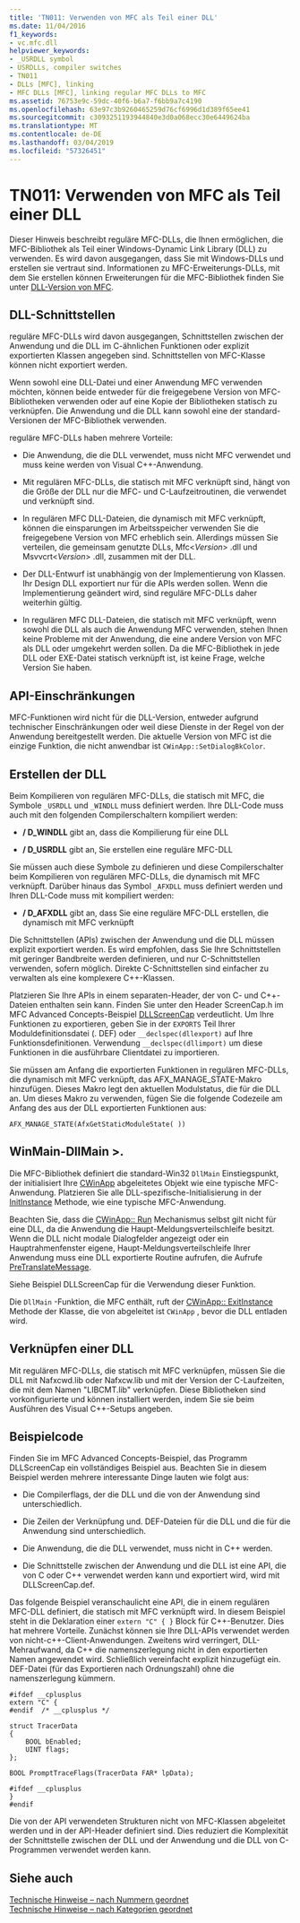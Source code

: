 ```yaml
---
title: 'TN011: Verwenden von MFC als Teil einer DLL'
ms.date: 11/04/2016
f1_keywords:
- vc.mfc.dll
helpviewer_keywords:
- _USRDLL symbol
- USRDLLs, compiler switches
- TN011
- DLLs [MFC], linking
- MFC DLLs [MFC], linking regular MFC DLLs to MFC
ms.assetid: 76753e9c-59dc-40f6-b6a7-f6bb9a7c4190
ms.openlocfilehash: 63e97c3b9260465259d76cf6996d1d389f65ee41
ms.sourcegitcommit: c3093251193944840e3d0a068ecc30e6449624ba
ms.translationtype: MT
ms.contentlocale: de-DE
ms.lasthandoff: 03/04/2019
ms.locfileid: "57326451"
---
```

# <a name="tn011-using-mfc-as-part-of-a-dll"></a>TN011: Verwenden von MFC als Teil einer DLL

Dieser Hinweis beschreibt reguläre MFC-DLLs, die Ihnen ermöglichen, die MFC-Bibliothek als Teil einer Windows-Dynamic Link Library (DLL) zu verwenden. Es wird davon ausgegangen, dass Sie mit Windows-DLLs und erstellen sie vertraut sind. Informationen zu MFC-Erweiterungs-DLLs, mit dem Sie erstellen können Erweiterungen für die MFC-Bibliothek finden Sie unter [DLL-Version von MFC](../mfc/tn033-dll-version-of-mfc.md).

## <a name="dll-interfaces"></a>DLL-Schnittstellen

reguläre MFC-DLLs wird davon ausgegangen, Schnittstellen zwischen der Anwendung und die DLL im C-ähnlichen Funktionen oder explizit exportierten Klassen angegeben sind. Schnittstellen von MFC-Klasse können nicht exportiert werden.

Wenn sowohl eine DLL-Datei und einer Anwendung MFC verwenden möchten, können beide entweder für die freigegebene Version von MFC-Bibliotheken verwenden oder auf eine Kopie der Bibliotheken statisch zu verknüpfen. Die Anwendung und die DLL kann sowohl eine der standard-Versionen der MFC-Bibliothek verwenden.

reguläre MFC-DLLs haben mehrere Vorteile:

- Die Anwendung, die die DLL verwendet, muss nicht MFC verwendet und muss keine werden von Visual C++-Anwendung.

- Mit regulären MFC-DLLs, die statisch mit MFC verknüpft sind, hängt von die Größe der DLL nur die MFC- und C-Laufzeitroutinen, die verwendet und verknüpft sind.

- In regulären MFC DLL-Dateien, die dynamisch mit MFC verknüpft, können die einsparungen im Arbeitsspeicher verwenden Sie die freigegebene Version von MFC erheblich sein. Allerdings müssen Sie verteilen, die gemeinsam genutzte DLLs, Mfc\<*Version*> .dll und Msvvcrt\<*Version*> .dll, zusammen mit der DLL.

- Der DLL-Entwurf ist unabhängig von der Implementierung von Klassen. Ihr Design DLL exportiert nur für die APIs werden sollen. Wenn die Implementierung geändert wird, sind reguläre MFC-DLLs daher weiterhin gültig.

- In regulären MFC DLL-Dateien, die statisch mit MFC verknüpft, wenn sowohl die DLL als auch die Anwendung MFC verwenden, stehen Ihnen keine Probleme mit der Anwendung, die eine andere Version von MFC als DLL oder umgekehrt werden sollen. Da die MFC-Bibliothek in jede DLL oder EXE-Datei statisch verknüpft ist, ist keine Frage, welche Version Sie haben.

## <a name="api-limitations"></a>API-Einschränkungen

MFC-Funktionen wird nicht für die DLL-Version, entweder aufgrund technischer Einschränkungen oder weil diese Dienste in der Regel von der Anwendung bereitgestellt werden. Die aktuelle Version von MFC ist die einzige Funktion, die nicht anwendbar ist `CWinApp::SetDialogBkColor`.

## <a name="building-your-dll"></a>Erstellen der DLL

Beim Kompilieren von regulären MFC-DLLs, die statisch mit MFC, die Symbole `_USRDLL` und `_WINDLL` muss definiert werden. Ihre DLL-Code muss auch mit den folgenden Compilerschaltern kompiliert werden:

- **/ D_WINDLL** gibt an, dass die Kompilierung für eine DLL

- **/ D_USRDLL** gibt an, Sie erstellen eine reguläre MFC-DLL

Sie müssen auch diese Symbole zu definieren und diese Compilerschalter beim Kompilieren von regulären MFC-DLLs, die dynamisch mit MFC verknüpft. Darüber hinaus das Symbol `_AFXDLL` muss definiert werden und Ihren DLL-Code muss mit kompiliert werden:

- **/ D_AFXDLL** gibt an, dass Sie eine reguläre MFC-DLL erstellen, die dynamisch mit MFC verknüpft

Die Schnittstellen (APIs) zwischen der Anwendung und die DLL müssen explizit exportiert werden. Es wird empfohlen, dass Sie Ihre Schnittstellen mit geringer Bandbreite werden definieren, und nur C-Schnittstellen verwenden, sofern möglich. Direkte C-Schnittstellen sind einfacher zu verwalten als eine komplexere C++-Klassen.

Platzieren Sie Ihre APIs in einem separaten-Header, der von C- und C++-Dateien enthalten sein kann. Finden Sie unter den Header ScreenCap.h im MFC Advanced Concepts-Beispiel [DLLScreenCap](../visual-cpp-samples.md) verdeutlicht. Um Ihre Funktionen zu exportieren, geben Sie in der `EXPORTS` Teil Ihrer Moduldefinitionsdatei (. DEF) oder `__declspec(dllexport)` auf Ihre Funktionsdefinitionen. Verwendung `__declspec(dllimport)` um diese Funktionen in die ausführbare Clientdatei zu importieren.

Sie müssen am Anfang die exportierten Funktionen in regulären MFC-DLLs, die dynamisch mit MFC verknüpft, das AFX_MANAGE_STATE-Makro hinzufügen. Dieses Makro legt den aktuellen Modulstatus, die für die DLL an. Um dieses Makro zu verwenden, fügen Sie die folgende Codezeile am Anfang des aus der DLL exportierten Funktionen aus:

`AFX_MANAGE_STATE(AfxGetStaticModuleState( ))`

## <a name="winmain---dllmain"></a>WinMain-DllMain >.

Die MFC-Bibliothek definiert die standard-Win32 `DllMain` Einstiegspunkt, der initialisiert Ihre [CWinApp](../mfc/reference/cwinapp-class.md) abgeleitetes Objekt wie eine typische MFC-Anwendung. Platzieren Sie alle DLL-spezifische-Initialisierung in der [InitInstance](../mfc/reference/cwinapp-class.md#initinstance) Methode, wie eine typische MFC-Anwendung.

Beachten Sie, dass die [CWinApp:: Run](../mfc/reference/cwinapp-class.md#run) Mechanismus selbst gilt nicht für eine DLL, da die Anwendung die Haupt-Meldungsverteilschleife besitzt. Wenn die DLL nicht modale Dialogfelder angezeigt oder ein Hauptrahmenfenster eigene, Haupt-Meldungsverteilschleife Ihrer Anwendung muss eine DLL exportierte Routine aufrufen, die Aufrufe [PreTranslateMessage](../mfc/reference/cwinapp-class.md#pretranslatemessage).

Siehe Beispiel DLLScreenCap für die Verwendung dieser Funktion.

Die `DllMain` -Funktion, die MFC enthält, ruft der [CWinApp:: ExitInstance](../mfc/reference/cwinapp-class.md#exitinstance) Methode der Klasse, die von abgeleitet ist `CWinApp` , bevor die DLL entladen wird.

## <a name="linking-your-dll"></a>Verknüpfen einer DLL

Mit regulären MFC-DLLs, die statisch mit MFC verknüpfen, müssen Sie die DLL mit Nafxcwd.lib oder Nafxcw.lib und mit der Version der C-Laufzeiten, die mit dem Namen "LIBCMT.lib" verknüpfen. Diese Bibliotheken sind vorkonfigurierte und können installiert werden, indem Sie sie beim Ausführen des Visual C++-Setups angeben.

## <a name="sample-code"></a>Beispielcode

Finden Sie im MFC Advanced Concepts-Beispiel, das Programm DLLScreenCap ein vollständiges Beispiel aus. Beachten Sie in diesem Beispiel werden mehrere interessante Dinge lauten wie folgt aus:

- Die Compilerflags, der die DLL und die von der Anwendung sind unterschiedlich.

- Die Zeilen der Verknüpfung und. DEF-Dateien für die DLL und die für die Anwendung sind unterschiedlich.

- Die Anwendung, die die DLL verwendet, muss nicht in C++ werden.

- Die Schnittstelle zwischen der Anwendung und die DLL ist eine API, die von C oder C++ verwendet werden kann und exportiert wird, wird mit DLLScreenCap.def.

Das folgende Beispiel veranschaulicht eine API, die in einem regulären MFC-DLL definiert, die statisch mit MFC verknüpft wird. In diesem Beispiel steht in die Deklaration einer `extern "C" { }` Block für C++-Benutzer. Dies hat mehrere Vorteile. Zunächst können sie Ihre DLL-APIs verwendet werden von nicht-c++-Client-Anwendungen. Zweitens wird verringert, DLL-Mehraufwand, da C++ die namenszerlegung nicht in den exportierten Namen angewendet wird. Schließlich vereinfacht explizit hinzugefügt ein. DEF-Datei (für das Exportieren nach Ordnungszahl) ohne die namenszerlegung kümmern.

```
#ifdef __cplusplus
extern "C" {
#endif  /* __cplusplus */

struct TracerData
{
    BOOL bEnabled;
    UINT flags;
};

BOOL PromptTraceFlags(TracerData FAR* lpData);

#ifdef __cplusplus
}
#endif
```

Die von der API verwendeten Strukturen nicht von MFC-Klassen abgeleitet werden und in der API-Header definiert sind. Dies reduziert die Komplexität der Schnittstelle zwischen der DLL und der Anwendung und die DLL von C-Programmen verwendet werden kann.

## <a name="see-also"></a>Siehe auch

[Technische Hinweise – nach Nummern geordnet](../mfc/technical-notes-by-number.md)<br/>
[Technische Hinweise – nach Kategorien geordnet](../mfc/technical-notes-by-category.md)

